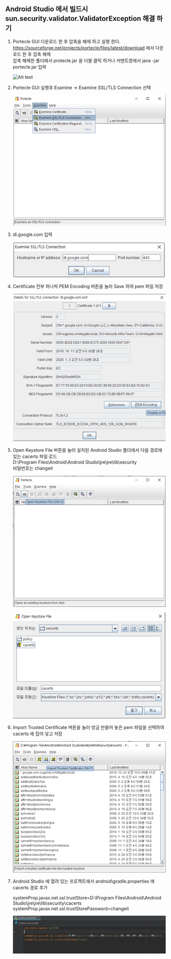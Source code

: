 ## Android Studio 에서 빌드시 sun.security.validator.ValidatorException 해결 하기

1. Portecle GUI 다운로드 한 후 압축을 해제 하고 실행 한다.
  https://sourceforge.net/projects/portecle/files/latest/download 에서 다운로드 한 후 압축 해제  
  압축 해제한 풀더에서 protecle.jar 을 더블 클릭 하거나 커멘트창에서 java -jar portecle.jar 입력
  
    ![Alt text](https://github.com/dmkim/androidstudio_keystore/image/Screenshot_24.png)

2. Portecle GUI 실행후 Examine -> Examine SSL/TLS Connection 선택
    
    ![Alt text](/image/Screenshot_25.png)   
  
3. dl.google.com 입력  

    ![Alt text](/image/Screenshot_26.png)   
  
4. Certificate 전부 하나씩 PEM Encoding 버튼을 눌러 Save 하여 pem 파일 저장  

    ![Alt text](/image/Screenshot_27.png)   
  
5. Open Keystore File 버튼을 눌러 설치된 Android Studio 폴더에서 다음 경로에 있는 cacerts 파일 로드  
  D:\Program Files\Android\Android Studio\jre\jre\lib\security  
  비밀번호는 changeit  
  
     ![Alt text](/image/Screenshot_28.png)   
     
     ![Alt text](/image/Screenshot_29.png)   
   
6. Import Trusted Certificate 버튼을 눌러 방금 만들어 놓은 pem 파일을 선택하여 cacerts 에 집어 넣고 저장   

    ![Alt text](/image/Screenshot_30.png)   
  
7. Android Studio 에 열려 있는 프로젝트에서 android\gradle.properties 에 cacerts 경로 추가  

    systemProp.javax.net.ssl.trustStore=D\:\\Program Files\\Android\\Android Studio\\jre\\jre\\lib\\security\\cacerts  
    systemProp.javax.net.ssl.trustStorePassword=changeit   

    ![Alt text](/image/Screenshot_32.png)   
<!--stackedit_data:
eyJoaXN0b3J5IjpbLTE4Mzk4MTE1OTRdfQ==
-->
